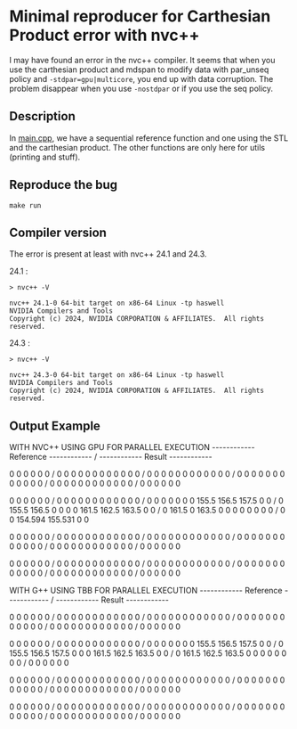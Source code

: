 # Minimal reproducer for Carthesian Product error with nvc++

I may have found an error in the nvc++ compiler. It seems that when you use the
carthesian product and mdspan to modify data with par_unseq policy and `-stdpar=gpu|multicore`, you end up with data corruption.
The problem disappear when you use `-nostdpar` or if you use the seq policy.

## Description

In [main.cpp](main.cpp), we have a sequential reference function and one using the STL and the carthesian product. The other functions are only here for utils (printing and stuff).

## Reproduce the bug

```console
make run
```

## Compiler version

The error is present at least with nvc++ 24.1 and 24.3.

24.1 :
```console
> nvc++ -V

nvc++ 24.1-0 64-bit target on x86-64 Linux -tp haswell 
NVIDIA Compilers and Tools
Copyright (c) 2024, NVIDIA CORPORATION & AFFILIATES.  All rights reserved.
```

24.3 :
```console
> nvc++ -V

nvc++ 24.3-0 64-bit target on x86-64 Linux -tp haswell 
NVIDIA Compilers and Tools
Copyright (c) 2024, NVIDIA CORPORATION & AFFILIATES.  All rights reserved.
```

## Output Example

WITH NVC++ USING GPU FOR PARALLEL EXECUTION
------------ Reference ------------      /         ------------ Result ------------

  0   0   0   0   0   0          /         0   0   0   0   0   0 
  0   0   0   0   0   0          /         0   0   0   0   0   0 
  0   0   0   0   0   0          /         0   0   0   0   0   0 
  0   0   0   0   0   0          /         0   0   0   0   0   0 
  0   0   0   0   0   0          /         0   0   0   0   0   0 

  0   0   0   0   0   0          /         0   0   0   0   0   0 
  0   0   0   0   0   0          /         0   0   0   0   0   0 
  0 155.5 156.5 157.5   0   0    /         0 155.5 156.5   0   0   0 
  0 161.5 162.5 163.5   0   0    /         0 161.5   0 163.5   0   0 
  0   0   0   0   0   0          /         0   0 154.594 155.531   0   0 

  0   0   0   0   0   0          /         0   0   0   0   0   0 
  0   0   0   0   0   0          /         0   0   0   0   0   0 
  0   0   0   0   0   0          /         0   0   0   0   0   0 
  0   0   0   0   0   0          /         0   0   0   0   0   0 
  0   0   0   0   0   0          /         0   0   0   0   0   0 

  0   0   0   0   0   0          /         0   0   0   0   0   0 
  0   0   0   0   0   0          /         0   0   0   0   0   0 
  0   0   0   0   0   0          /         0   0   0   0   0   0 
  0   0   0   0   0   0          /         0   0   0   0   0   0 
  0   0   0   0   0   0          /         0   0   0   0   0   0 

WITH G++ USING TBB FOR PARALLEL EXECUTION
------------ Reference ------------      /         ------------ Result ------------

  0   0   0   0   0   0          /         0   0   0   0   0   0 
  0   0   0   0   0   0          /         0   0   0   0   0   0 
  0   0   0   0   0   0          /         0   0   0   0   0   0 
  0   0   0   0   0   0          /         0   0   0   0   0   0 
  0   0   0   0   0   0          /         0   0   0   0   0   0 

  0   0   0   0   0   0          /         0   0   0   0   0   0 
  0   0   0   0   0   0          /         0   0   0   0   0   0 
  0 155.5 156.5 157.5   0   0    /         0 155.5 156.5 157.5   0   0 
  0 161.5 162.5 163.5   0   0    /         0 161.5 162.5 163.5   0   0 
  0   0   0   0   0   0          /         0   0   0   0   0   0 

  0   0   0   0   0   0          /         0   0   0   0   0   0 
  0   0   0   0   0   0          /         0   0   0   0   0   0 
  0   0   0   0   0   0          /         0   0   0   0   0   0 
  0   0   0   0   0   0          /         0   0   0   0   0   0 
  0   0   0   0   0   0          /         0   0   0   0   0   0 

  0   0   0   0   0   0          /         0   0   0   0   0   0 
  0   0   0   0   0   0          /         0   0   0   0   0   0 
  0   0   0   0   0   0          /         0   0   0   0   0   0 
  0   0   0   0   0   0          /         0   0   0   0   0   0 
  0   0   0   0   0   0          /         0   0   0   0   0   0